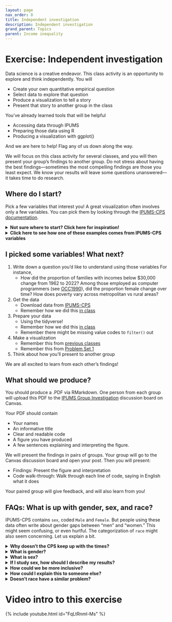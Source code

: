 ```yaml
---
layout: page
nav_order: 8
title: Independent investigation
description: Independent investigation
grand_parent: Topics
parent: Income inequality
---
```


# Exercise: Independent investigation

Data science is a creative endeavor. This class activity is an
opportunity to explore and think independently. You will

- Create your own quantitative empirical question
- Select data to explore that question
- Produce a visualization to tell a story
- Present that story to another group in the class

You’ve already learned tools that will be helpful

- Accessing data through IPUMS
- Preparing those data using R
- Producing a visualization with ggplot()

And we are here to help! Flag any of us down along the way.

We will focus on this class activity for several classes, and you will
then present your group’s findings to another group. Do not stress about
having the best findings—sometimes the most compelling findings are
those you least expect. We know your results will leave some questions
unanswered—it takes time to do research.

## Where do I start?

Pick a few variables that interest you! A great visualization often
involves only a few variables. You can pick them by looking through the
[IPUMS-CPS
documentation](https://cps.ipums.org/cps-action/variables/group).

<details>
<summary>
<b>Not sure where to start? Click here for inspiration!</b>
</summary>

<p>
These reports use IPUMS-CPS data. You could use them as inspiration to find a CPS variable of interest to you.
<ul>
	<li> <a href = "https://laborcenter.berkeley.edu/lowwageca/">Low-Wage Work in California: 2014 Chartbook</a></li>
	<li> <a href = "https://www.bls.gov/opub/reports/womens-earnings/2020/home.htm">Highlights of women’s earnings in 2020</a></li>
	<li> <a href = "https://www.bls.gov/opub/reports/race-and-ethnicity/2021/home.htm">Labor force characteristics by race and ethnicity, 2021</a></li>
	<li> <a href = "https://www.bls.gov/opub/reports/working-poor/2020/home.htm">A profile of the working poor, 2020</a></li>
	<li> <a href = "https://www.pewresearch.org/fact-tank/2022/12/02/for-todays-young-workers-in-the-u-s-job-tenure-is-similar-to-that-of-young-workers-in-the-past/">For today’s young workers in the U.S., job tenure is similar to that of young workers in the past</a></li>
	<li> <a href = "https://www.pewresearch.org/social-trends/2022/07/28/majority-of-u-s-workers-changing-jobs-are-seeing-real-wage-gains/">Majority of U.S. Workers Changing Jobs Are Seeing Real Wage Gains</a></li>
</ul>
</p>
</details>
<details>
<summary>
<b>Click here to see how one of these examples comes from IPUMS-CPS
variables</b>
</summary>
<p>
<a href = "https://www.bls.gov/opub/reports/womens-earnings/2020/home.htm">This report</a> uses a couple of different variables:
<ul>
	<li> Usual weekly earnings (<a href = "https://cps.ipums.org/cps-action/variables/EARNWEEK">found here</a>) </li>
	<li>  Sex (<a href = "https://cps.ipums.org/cps-action/variables/SEX">found here</a>, also see bottom of this page) </li>
	<li>  Age (<a href = "https://cps.ipums.org/cps-action/variables/AGE">found here</a>) </li>
	<li> Race and ethnicity (<a href = "https://cps.ipums.org/cps-action/variables/RACE">found here</a>, and <a href = "https://cps.ipums.org/cps-action/variables/HISPAN">here</a>) </li>
	<li> Educational attainment (<a href = "https://cps.ipums.org/cps-action/variables/EDUC">found here</a>) </li>
	<li>  Occupational group (<a href = "https://cps.ipums.org/cps-action/variables/OCCLY">found here</a>) </li>
</ul>
</p>
</details>

## I picked some variables! What next?

1.  Write down a question you’d like to understand using those variables
    For instance,
    - How did the proportion of families with incomes below \$30,000
      change from 1962 to 2022? Among those employed as computer
      programmers (see
      [OCC1990](https://cps.ipums.org/cps-action/variables/OCC1990#codes_section)),
      did the proportion female change over time? How does poverty vary
      across metropolitan vs rural areas?
2.  Get the data
    - Download data from [IPUMS-CPS](https://cps.ipums.org/cps/)
    - Remember how we did this [in
      class](https://info3370.github.io/sp23/lessonplans/3a/)
3.  Prepare your data
    - Using the tidyverse!
    - Remember how we did this [in
      class](https://info3370.github.io/sp23/lessonplans/3b/)
    - Remember there might be missing value codes to `filter()` out
4.  Make a visualization
    - Remember this from [previous
      classes](https://info3370.github.io/sp23/lessonplans/2a/)
    - Remember this from [Problem Set
      1](https://info3370.github.io/sp23/assignments/pset1/)
5.  Think about how you’ll present to another group

We are all excited to learn from each other’s findings!

## What should we produce?

You should produce a .PDF via RMarkdown. One person from each group will upload this PDF to the [IPUMS Group Investigation](https://canvas.cornell.edu/courses/51595/discussion_topics/555339) discussion board on Canvas.

Your PDF should contain

- Your names
- An informative title
- Clear and readable code
- A figure you have produced
- A few sentences explaining and interpreting the figure.

We will present the findings in pairs of groups. Your group will go to the Canvas discussion board and open your post. Then you will present:

- Findings: Present the figure and interpretation
- Code walk-through: Walk through each line of code, saying in English what it does

Your paired group will give feedback, and will also learn from you!

## FAQs: What is up with gender, sex, and race?

IPUMS-CPS contains `sex`, coded `Male` and `Female`. But people using
these data often write about gender gaps between “men” and “women.” This
might seem confusing, or even hurtful. The categorization of `race`
might also seem concerning. Let us explain a bit.

<details>
<summary>
<b>Why doesn’t the CPS keep up with the times?</b>
</summary>
<p style="margin-left: 40px">
As a long-running study, the CPS seeks to ask questions the same way
over time to allow comparisons across years. But as social science
understanding of sex and gender grows, we might realize the variables in
the data do not match the constructs we want to study.
</p>
</details>
<details>
<summary>
<b>What is gender?</b>
</summary>
<p style="margin-left: 40px">
Gender is a socially-construed categorization that refers to the social,
psychological, cultural and behavioral aspects of being a certain gender
identity. This includes expected norms, roles, and activities. Gender is
distinct from sex, is not binary, and varies from society to society
(<a href = "https://www.who.int/health-topics/gender">World Health
Organization</a>,
<a href = "https://cihr-irsc.gc.ca/e/48642.html">Canadian Institutes of
Health’s Research</a>). Some common gender categories are: woman, man,
non-binary, genderqueer.
</p>
</details>
<details>
<summary>
<b>What is sex?</b>
</summary>
<p style="margin-left: 40px">
Sex is a biological categorization that is assigned at birth based on
anatomy, chromosomes, and/or hormones. It is primarily associated with
physical and physiological features of humans and animals
(<a href = "https://cihr-irsc.gc.ca/e/48642.html">Canadian Institutes of
Health’s Research</a>). Sex categories are typically female, male, and
intersex, but there is variation in the biological attributes that
comprise sex, and they can change with or without medical intervention.
</p>
</details>
<details>
<summary>
<b>If I study sex, how should I describe my results?</b>
</summary>
<p style="margin-left: 40px">
If you use the variable ‘sex’ in your research, avoid the terms women
and men when describing your observations, but instead use the
appropriate labels: female, male, and intersex people.
</p>
</details>
<details>
<summary>
<b>How could we be more inclusive?</b>
</summary>
<p style="margin-left: 40px">
Throughout our research efforts, as well as when writing about our
results, it is important to be attentive toward the differences between
these two categories, as well as to be critical toward our quantitative
variables. Reflect on the implications of describing sex as a binary
variable. Which parts of the population are not represented in the data?
(Read more in
<a href = "https://doi.org/10.1080/19419899.2020.1729844">Lindqvist,
<i>What is gender, anyway</i></a>). Lastly,
<a href = "https://cps.ipums.org/cps/">IPUMS-CPS</a>, as many other
datasets, does not hold information about gender. How might these
datasets improve in the future?
</p>
</details>

<details>
<summary>
<b>How could I explain this to someone else?</b>
</summary>
<p style="margin-left: 40px">
Whenever you have doubts about the difference between gender and sex, a
friend of yours does, or you don’t know how to explain it to someone
else, ask The Genderbread Person!
(<a href = "https://www.genderbread.org/wp-content/uploads/2017/02/Breaking-through-the-Binary-by-Sam-Killermann.pdf">more
information here</a>)<br>
<img src="../../assets/images/genderbread.png" alt="Infographic explaining the difference between gender identity, gender expression, biological sex, sexual attraction, and romantic attraction." width="326.4" height="214.0">
</p>
</details>
<details>
<summary>
<b>Doesn’t race have a similar problem?</b>
</summary>
<p style="margin-left: 40px">

Yep. Race is also a social construct with definitions that vary across
societies, over time, and across interactions. The categories available
to respondents have changed over time in the
<a href = "https://www.pewresearch.org/interactives/what-census-calls-us/">Census</a>
and the
<a href = "https://cps.ipums.org/cps-action/variables/RACE#comparability_section">CPS</a>.
And race is multifaceted, so that any categorization might miss
<a href = "https://news.harvard.edu/gazette/story/2021/09/harvard-sociology-professor-weighs-in-on-census-flaws/">important
aspects</a>. We must be mindful that the way we do science could
<a href = "https://www.ucpress.edu/book/9780520270312/the-nature-of-race">reinforce
this construct</a>.

Despite concerns, disparities across categories like sex and race are
important. It is worthwhile to use available data to study these
disparities, while recognizing the limits of the measured data.
</p>
</details>

# Video intro to this exercise

{% include youtube.html id="FqLtRnml-Ms" %}
